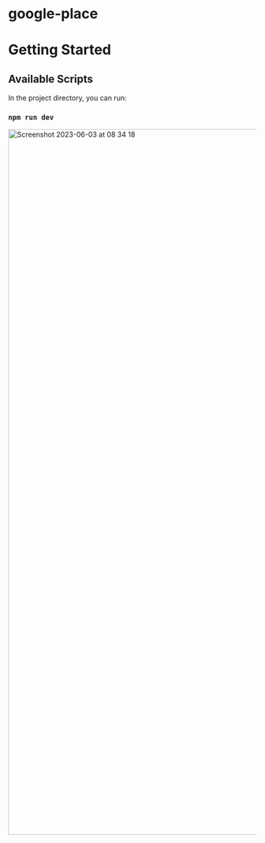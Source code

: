 # google-place

# Getting Started

## Available Scripts

In the project directory, you can run:

### `npm run dev`

<img width="1429" alt="Screenshot 2023-06-03 at 08 34 18" src="https://github.com/ruchika9999/google-place/assets/54837875/0d232300-c2cb-4212-9a79-80d629ed4fa1">
